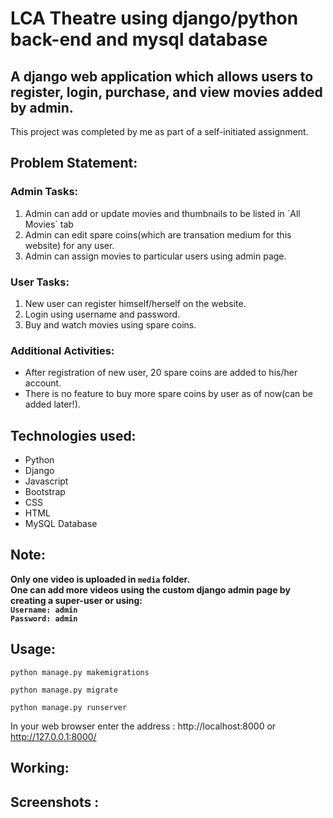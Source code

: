# LCA Theatre using django/python back-end and mysql database
## A django web application which allows users to register, login, purchase, and view movies added by admin.
This project was completed by me as part of a self-initiated assignment.

## Problem Statement:
### Admin Tasks:
<ol>
  <li>Admin can add or update movies and thumbnails to be listed in `All Movies` tab</li>
  <li>Admin can edit spare coins(which are transation medium for this website) for any user.</li>
  <li>Admin can assign movies to particular users using admin page.</li>
</ol>

### User Tasks:
<ol>
  <li>New user can register himself/herself on the website.</li>
  <li>Login using username and password.</li>
  <li>Buy and watch movies using spare coins.</li>
</ol>

### Additional Activities:
- After registration of new user, 20 spare coins are added to his/her account.
- There is no feature to buy more spare coins by user as of now(can be added later!).

## Technologies used:<br>
- Python
- Django
- Javascript
- Bootstrap
- CSS
- HTML
- MySQL Database

## Note:

<b>Only one video is uploaded in `media` folder.<br> 
One can add more videos using the custom django admin page by creating a super-user or using:<br>
`Username: admin`<br>
`Password: admin`</b>

## Usage:

    python manage.py makemigrations

    python manage.py migrate

    python manage.py runserver
    
   In your web browser enter the address : http://localhost:8000 or http://127.0.0.1:8000/

## Working:


## Screenshots : 

